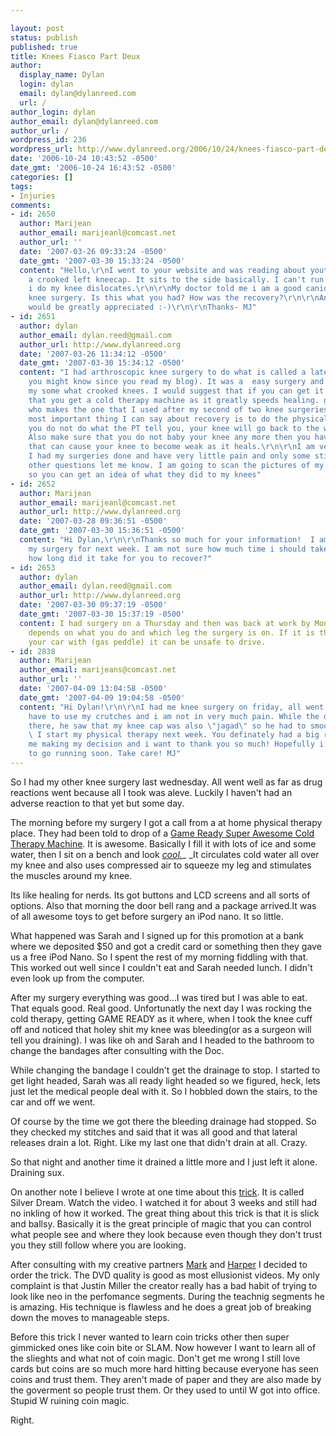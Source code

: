 ```yaml
---

layout: post
status: publish
published: true
title: Knees Fiasco Part Deux
author:
  display_name: Dylan
  login: dylan
  email: dylan@dylanreed.com
  url: /
author_login: dylan
author_email: dylan@dylanreed.com
author_url: /
wordpress_id: 236
wordpress_url: http://www.dylanreed.org/2006/10/24/knees-fiasco-part-deux/
date: '2006-10-24 10:43:52 -0500'
date_gmt: '2006-10-24 16:43:52 -0500'
categories: []
tags:
- Injuries
comments:
- id: 2650
  author: Marijean
  author_email: marijeanl@comcast.net
  author_url: ''
  date: '2007-03-26 09:33:24 -0500'
  date_gmt: '2007-03-30 15:33:24 -0500'
  content: "Hello,\r\nI went to your website and was reading about yout knee.  I have
    a crooked left kneecap. It sits to the side basically. I can't run or jog...if
    i do my knee dislocates.\r\n\r\nMy doctor told me i am a good canidate for arthroscopy
    knee surgery. Is this what you had? How was the recovery?\r\n\r\nAny feedback
    would be greatly appreciated :-)\r\n\r\nThanks- MJ"
- id: 2651
  author: dylan
  author_email: dylan.reed@gmail.com
  author_url: http://www.dylanreed.org
  date: '2007-03-26 11:34:12 -0500'
  date_gmt: '2007-03-30 15:34:12 -0500'
  content: "I had arthroscopic knee surgery to do what is called a lateral release(as
    you might know since you read my blog). It was a  easy surgery and it corrected
    my some what crooked knees. I would suggest that if you can get it with your insurance
    that you get a cold therapy machine as it greatly speeds healing. game ready is
    who makes the one that I used after my second of two knee surgeries.\r\n\r\nThe
    most important thing I can say about recovery is to do the physical therapy. If
    you do not do what the PT tell you, your knee will go back to the way it was.
    Also make sure that you do not baby your knee any more then you have to since
    that can cause your knee to become weak as it heals.\r\n\r\nI am very glad that
    I had my surgeries done and have very little pain and only some stiffness.\r\n\r\nany
    other questions let me know. I am going to scan the pictures of my knee in soon
    so you can get an idea of what they did to my knees"
- id: 2652
  author: Marijean
  author_email: marijeanl@comcast.net
  author_url: http://www.dylanreed.org
  date: '2007-03-28 09:36:51 -0500'
  date_gmt: '2007-03-30 15:36:51 -0500'
  content: "Hi Dylan,\r\n\r\nThanks so much for your information!  I am sceduling
    my surgery for next week. I am not sure how much time i should take off of work,
    how long did it take for you to recover?"
- id: 2653
  author: dylan
  author_email: dylan.reed@gmail.com
  author_url: http://www.dylanreed.org
  date: '2007-03-30 09:37:19 -0500'
  date_gmt: '2007-03-30 15:37:19 -0500'
  content: I had surgery on a Thursday and then was back at work by Monday. It probably
    depends on what you do and which leg the surgery is on. If it is the leg you operate
    your car with (gas peddle) it can be unsafe to drive.
- id: 2838
  author: Marijean
  author_email: marijeans@comcast.net
  author_url: ''
  date: '2007-04-09 13:04:58 -0500'
  date_gmt: '2007-04-09 19:04:58 -0500'
  content: "Hi Dylan!\r\n\r\nI had me knee surgery on friday, all went well. I hardly
    have to use my crutches and i am not in very much pain. While the doctor was in
    there, he saw that my knee cap was also \"jagad\" so he had to smooth it out.
    \ I start my physical therapy next week. You definately had a big role in it for
    me making my decision and i want to thank you so much! Hopefully i will be able
    to go running soon. Take care! MJ"
---
```


So I had my other knee surgery last wednesday. All went well as far as drug reactions went because all I took was aleve. Luckily I haven't had an adverse reaction to that yet but some day.

The morning before my surgery I got a call from a at home physical therapy place. They had been told to drop of a [Game Ready Super Awesome Cold Therapy Machine][1]. It is awesome. Basically I fill it with lots of ice and some water, then I sit on a bench and look [_cool._][2]_ _It circulates cold water all over my knee and also uses compressed air to squeeze my leg and stimulates the muscles around my knee.

   [1]: http://www.gameready.com/products/images/CntrlUnit.jpg
   [2]: http://www.gameready.com/products/images/HeroKnee_4936.jpg

Its like healing for nerds. Its got buttons and LCD screens and all sorts of options. Also that morning the door bell rang and a package arrived.It was of all awesome toys to get before surgery an iPod nano. It so little.

What happened was Sarah and I signed up for this promotion at a bank where we deposited $50 and got a credit card or something then they gave us a free iPod Nano. So I spent the rest of my morning fiddling with that. This worked out well since I couldn't eat and Sarah needed lunch. I didn't even look up from the computer.

After my surgery everything was good...I was tired but I was able to eat. That equals good. Real good. Unfortunatly the next day I was rocking the cold therapy, getting GAME READY as it where, when I took the knee cuff off and noticed that holey shit my knee was bleeding(or as a surgeon will tell you draining). I was like oh and Sarah and I headed to the bathroom to change the bandages after consulting with the Doc.

While changing the bandage I couldn't get the drainage to stop. I started to get light headed, Sarah was all ready light headed so we figured, heck, lets just let the medical people deal with it. So I hobbled down the stairs, to the car and off we went.

Of course by the time we got there the bleeding drainage had stopped. So they checked my stitches and said that it was all good and that lateral releases drain a lot. Right. Like my last one that didn't drain at all. Crazy.

So that night and another time it drained a little more and I just left it alone. Draining sux.

On another note I believe I wrote at one time about this [trick][3]. It is called Silver Dream. Watch the video. I watched it for about 3 weeks and still had no inkling of how it worked. The great thing about this trick is that it is slick and ballsy. Basically it is the great principle of magic that you can control what people see and where they look because even though they don't trust you they still follow where you are looking.

   [3]: http://www.ellusionist.com/order/Silver-Dream-Justin-Miller.php

After consulting with my creative partners [Mark][4] and [Harper][5] I decided to order the trick. The DVD quality is good as most ellusionist videos. My only complaint is that Justin Miller the creator really has a bad habit of trying to look like neo in the perfomance segments. During the teachnig segments he is amazing. His technique is flawless and he does a great job of breaking down the moves to manageable steps.

   [4]: http://markhaywardismyhero.com/
   [5]: http://www.nata2.org/

Before this trick I never wanted to learn coin tricks other then super gimmicked ones like coin bite or SLAM. Now however I want to learn all of the slieghts and what not of coin magic. Don't get me wrong I still love cards but coins are so much more hard hitting because everyone has seen coins and trust them. They aren't made of paper and they are also made by the goverment so people trust them. Or they used to until W got into office. Stupid W ruining coin magic.

Right.
